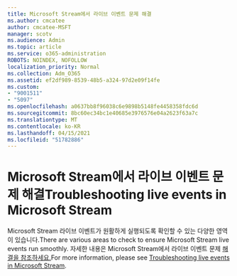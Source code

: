```yaml
---
title: Microsoft Stream에서 라이브 이벤트 문제 해결
ms.author: cmcatee
author: cmcatee-MSFT
manager: scotv
ms.audience: Admin
ms.topic: article
ms.service: o365-administration
ROBOTS: NOINDEX, NOFOLLOW
localization_priority: Normal
ms.collection: Adm_O365
ms.assetid: ef2df989-8539-48b5-a324-97d2e09f14fe
ms.custom:
- "9001511"
- "5097"
ms.openlocfilehash: a0637bb8f96038c6e9898b5148fe4458358fdc6d
ms.sourcegitcommit: 8bc60ec34bc1e40685e3976576e04a2623f63a7c
ms.translationtype: MT
ms.contentlocale: ko-KR
ms.lasthandoff: 04/15/2021
ms.locfileid: "51782886"
---
```

# <a name="troubleshooting-live-events-in-microsoft-stream"></a><span data-ttu-id="9ad5b-102">Microsoft Stream에서 라이브 이벤트 문제 해결</span><span class="sxs-lookup"><span data-stu-id="9ad5b-102">Troubleshooting live events in Microsoft Stream</span></span>

<span data-ttu-id="9ad5b-103">Microsoft Stream 라이브 이벤트가 원활하게 실행되도록 확인할 수 있는 다양한 영역이 있습니다.</span><span class="sxs-lookup"><span data-stu-id="9ad5b-103">There are various areas to check to ensure Microsoft Stream live events run smoothly.</span></span> <span data-ttu-id="9ad5b-104">자세한 내용은 Microsoft Stream에서 라이브 이벤트 문제 [해결을 참조하세요.](https://docs.microsoft.com/stream/live-event-troubleshooting)</span><span class="sxs-lookup"><span data-stu-id="9ad5b-104">For more information, please see [Troubleshooting live events in Microsoft Stream](https://docs.microsoft.com/stream/live-event-troubleshooting).</span></span>
